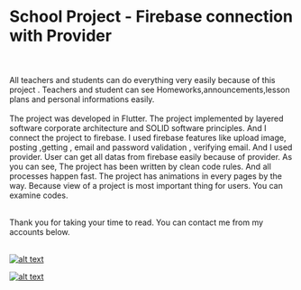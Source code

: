 # School Project - Firebase connection with Provider
<br><br>
  All teachers and students can do everything very easily because of this project . Teachers and student can see Homeworks,announcements,lesson plans and personal informations easily.
 <br><br>
  The project was developed in Flutter. The project implemented by layered software corporate architecture and SOLID software principles. And I connect the project to firebase. I used firebase features like upload image, posting ,getting , email and password validation , verifying email. And I used provider. User can get all datas from firebase easily because of provider. As you can see, The project has been written by clean code rules. And all processes happen fast. The project has animations in every pages by the way. Because view of a project is most important thing for users. You can examine codes.
 <br><br>


Thank you for taking your time to read. You can contact me from my accounts below.<br>
<br>

<a href="https://github.com/KenanSonuksun" target="_blank">

![alt text](https://img.shields.io/badge/GitHub-100000?style=for-the-badge&logo=github&logoColor=white)

</a>
<a href="https://www.linkedin.com/in/kenan-sönüksün-598b121b0/" target="_blank">

![alt text](https://img.shields.io/badge/LinkedIn-0077B5?style=for-the-badge&logo=linkedin&logoColor=white)

</a>
